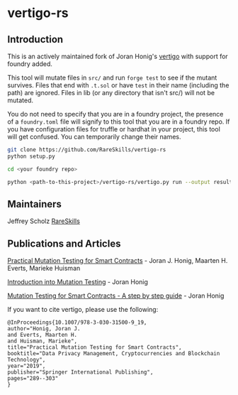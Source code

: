 # vertigo-rs

## Introduction
This is an actively maintained fork of Joran Honig's [vertigo](https://github.com/JoranHonig/vertigo) with support for foundry added.

This tool will mutate files in `src/` and run `forge test` to see if the mutant survives. Files that end with `.t.sol` or have `test` in their name (including the path) are ignored. Files in lib (or any directory that isn't src/) will not be mutated.

You do not need to specify that you are in a foundry project, the presence of a `foundry.toml` file will signify to this tool that you are in a foundry repo. If you have configuration files for truffle or hardhat in your project, this tool will get confused. You can temporarily change their names.

```bash
git clone https://github.com/RareSkills/vertigo-rs
python setup.py

cd <your foundry repo>

python <path-to-this-project>/vertigo-rs/vertigo.py run --output results.txt
```

## Maintainers
Jeffrey Scholz [RareSkills](https://www.rareskills.io)

## Publications and Articles
[Practical Mutation Testing for Smart Contracts](https://link.springer.com/chapter/10.1007/978-3-030-31500-9_19) - Joran J. Honig, Maarten H. Everts, Marieke Huisman

[Introduction into Mutation Testing](https://medium.com/swlh/introduction-into-mutation-testing-d6512dc702b0?source=friends_link&sk=2878e0c08b6301a125198a264e43edb4) - Joran Honig

[Mutation Testing for Smart Contracts - A step by step guide](https://medium.com/@joran.honig/mutation-testing-for-smart-contracts-a-step-by-step-guide-68c838ca2094) - Joran Honig

If you want to cite vertigo, please use the following:
```
@InProceedings{10.1007/978-3-030-31500-9_19,
author="Honig, Joran J.
and Everts, Maarten H.
and Huisman, Marieke",
title="Practical Mutation Testing for Smart Contracts",
booktitle="Data Privacy Management, Cryptocurrencies and Blockchain Technology",
year="2019",
publisher="Springer International Publishing",
pages="289--303"
}
```
